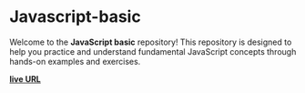 # Javascript-basic

Welcome to the **JavaScript basic** repository!
This repository is designed to help you practice and understand fundamental JavaScript concepts through hands-on examples and exercises.

[**live URL**](https://noorsroor.github.io/Javascript-basic/)
